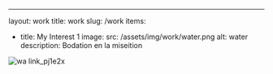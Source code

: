 ---
layout: work
title: work
slug: /work 
items:
  - title: My Interest 1
    image:
      src: /assets/img/work/water.png
      alt: water
    description: Bodation en la miseition

![wa link_pj1e2x](https://user-images.githubusercontent.com/99769696/161640254-85ab5a02-004a-4390-9477-37c3013c3035.png)
